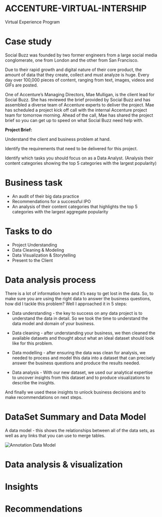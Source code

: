 # ACCENTURE-VIRTUAL-INTERSHIP
Virtual Experience Program

# Case study
Social Buzz was founded by two former engineers from a large social media conglomerate, one
from London and the other from San Francisco.

Due to their rapid growth and digital nature of their core product, the amount of data that they
create, collect and must analyze is huge. Every day over 100,000 pieces of content, ranging
from text, images, videos and GIFs are posted.

One of Accenture’s Managing Directors, Mae Mulligan, is the client lead for Social Buzz.
She has reviewed the brief provided by Social Buzz and has assembled a diverse team of Accenture experts to deliver the project.
Mae has scheduled a project kick off call with the internal Accenture project team for tomorrow morning.
Ahead of the call, Mae has shared the project brief so you can get up to speed on what Social Buzz need help with.

**Project Brief:**

Understand the client and business problem at hand.

Identify the requirements that need to be delivered for this project.

Identify which tasks you should focus on as a Data Analyst.
(Analysis their content categories showing the top 5 categories with the largest popularity)

# Business task
- An audit of their big data practice
- Recommendations for a successful IPO
- An analysis of their content categories that highlights the top 5 categories with the
largest aggregate popularity


# Tasks to do
- Project Understanding
- Data Cleaning & Modeling
- Data Visualization & Storytelling
- Present to the Client


# Data analysis process
There is a lot of information here and it’s easy to get lost in the data. So, 
to make sure you are using the right data to answer the business questions, how did I tackle this problem?
Well I approached it in 5 steps:

- Data understanding - the key to success on any data project is to understand
the data in detail. So we took the time to understand the data model and
domain of your business.

- Data cleaning - after understanding your business, we then cleaned the
available datasets and thought about what an ideal dataset should look like for
this problem.

- Data modelling - after ensuring the data was clean for analysis, we needed
to process and model this data into a dataset that can precisely answer the
business questions and produce the results needed.

- Data analysis - With our new dataset, we used our analytical expertise to
uncover insights from this dataset and to produce visualizations to describe the
insights.

And finally we used these insights to unlock business decisions and to make
recommendations on next steps.

# DataSet Summary and Data Model
A data model - this shows the relationships between all of the data sets, as well as any links that you can use to merge tables.

![Annotation Data Model](https://user-images.githubusercontent.com/95667763/214894768-49ce2ee5-13f4-4425-ba48-662a5c140516.png)



# Data analysis & visualization


# Insights


# Recommendations
